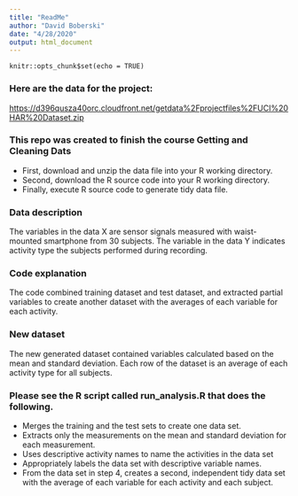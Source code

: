 ```yaml
---
title: "ReadMe"
author: "David Boberski"
date: "4/28/2020"
output: html_document
---
```


```{r setup, include=FALSE}
knitr::opts_chunk$set(echo = TRUE)
```


### Here are the data for the project:

https://d396qusza40orc.cloudfront.net/getdata%2Fprojectfiles%2FUCI%20HAR%20Dataset.zip

### This repo was created to finish the course Getting and Cleaning Dats

* First, download and unzip the data file into your R working directory.
* Second, download the R source code into your R working directory.
* Finally, execute R source code to generate tidy data file.

### Data description

The variables in the data X are sensor signals measured with waist-mounted smartphone from 30 subjects. The variable in the data Y indicates activity type the subjects performed during recording.

### Code explanation

The code combined training dataset and test dataset, and extracted partial variables to create another dataset with the averages of each variable for each activity.

### New dataset

The new generated dataset contained variables calculated based on the mean and standard deviation. Each row of the dataset is an average of each activity type for all subjects.

### Please see the R script called run_analysis.R that does the following.

* Merges the training and the test sets to create one data set.
* Extracts only the measurements on the mean and standard deviation for each measurement.
* Uses descriptive activity names to name the activities in the data set
* Appropriately labels the data set with descriptive variable names.
* From the data set in step 4, creates a second, independent tidy data set with the average of each variable for each activity and each subject.
